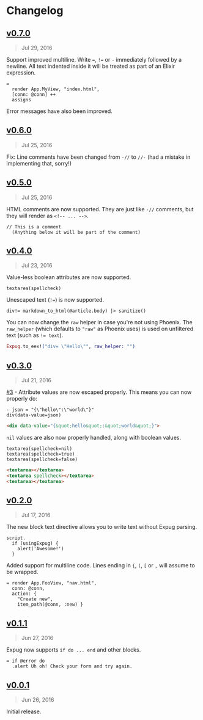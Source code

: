 # Changelog

## [v0.7.0]
> Jul 29, 2016

Support improved multiline. Write `=`, `!=` or `-` immediately followed by a newline. All text indented inside it will be treated as part of an Elixir expression.

```jade
=
  render App.MyView, "index.html",
  [conn: @conn] ++
  assigns
```

Error messages have also been improved.

[v0.7.0]: https://github.com/rstacruz/expug/compare/v0.6.0...v0.7.0

## [v0.6.0]
> Jul 25, 2016

Fix: Line comments have been changed from `-//` to `//-` (had a mistake in implementing that, sorry!)

[v0.6.0]: https://github.com/rstacruz/expug/compare/v0.5.0...v0.6.0

## [v0.5.0]
> Jul 25, 2016

HTML comments are now supported. They are just like `-//` comments, but they will render as `<!-- ... -->`.

```jade
// This is a comment
  (Anything below it will be part of the comment)
```

[v0.5.0]: https://github.com/rstacruz/expug/compare/v0.4.0...v0.5.0

## [v0.4.0]
> Jul 23, 2016

Value-less boolean attributes are now supported.

```jade
textarea(spellcheck)
```

Unescaped text (`!=`) is now supported.

```jade
div!= markdown_to_html(@article.body) |> sanitize()
```

You can now change the `raw` helper in case you're not using Phoenix. The `raw_helper` (which defaults to `"raw"` as Phoenix uses) is used on unfiltered text (such as `!= text`).

```ex
Expug.to_eex!("div= \"Hello\"", raw_helper: "")
```

[v0.4.0]: https://github.com/rstacruz/expug/compare/v0.3.0...v0.4.0

## [v0.3.0]
> Jul 21, 2016

[#3] - Attribute values are now escaped properly. This means you can now properly do:

```jade
- json = "{\"hello\":\"world\"}"
div(data-value=json)
```

```html
<div data-value="{&quot;hello&quot;:&quot;world&quot;}">
```

`nil` values are also now properly handled, along with boolean values.

```jade
textarea(spellcheck=nil)
textarea(spellcheck=true)
textarea(spellcheck=false)
```

```html
<textarea></textarea>
<textarea spellcheck></textarea>
<textarea></textarea>
```

[#3]: https://github.com/rstacruz/expug/issues/3
[v0.3.0]: https://github.com/rstacruz/expug/compare/v0.2.0...v0.3.0

## [v0.2.0]
> Jul 17, 2016

The new block text directive allows you to write text without Expug parsing.

```jade
script.
  if (usingExpug) {
    alert('Awesome!')
  }
```

Added support for multiline code. Lines ending in `{`, `(`, `[` or `,` will assume to be wrapped.

```jade
= render App.FooView, "nav.html",
  conn: @conn,
  action: {
    "Create new",
    item_path(@conn, :new) }
```

[v0.2.0]: https://github.com/rstacruz/expug/compare/v0.1.1...v0.2.0

## [v0.1.1]
> Jun 27, 2016

Expug now supports `if do ... end` and other blocks.

```jade
= if @error do
  .alert Uh oh! Check your form and try again.
```

[v0.1.1]: https://github.com/rstacruz/expug/compare/v0.0.1...v0.1.1

## [v0.0.1]
> Jun 26, 2016

Initial release.

[v0.0.1]: https://github.com/rstacruz/expug/tree/v0.0.1

